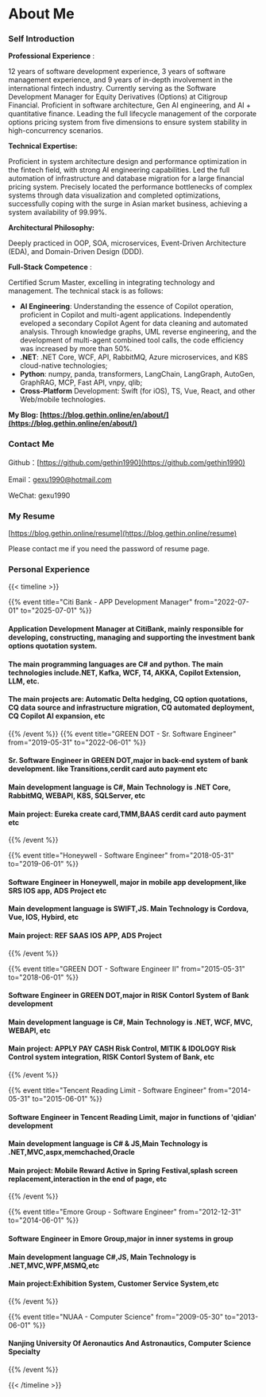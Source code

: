 # About Me

### Self Introduction

 **Professional Experience** :

12 years of software development experience, 3 years of software management experience, and 9 years of in-depth involvement in the international fintech industry. Currently serving as the Software Development Manager for Equity Derivatives (Options) at Citigroup Financial. Proficient in software architecture, Gen AI engineering, and AI + quantitative finance. Leading the full lifecycle management of the corporate options pricing system from five dimensions to ensure system stability in high-concurrency scenarios.

**Technical Expertise:**

Proficient in system architecture design and performance optimization in the fintech field, with strong AI engineering capabilities. Led the full automation of infrastructure and database migration for a large financial pricing system. Precisely located the performance bottlenecks of complex systems through data visualization and completed optimizations, successfully coping with the surge in Asian market business, achieving a system availability of 99.99%.

**Architectural Philosophy:**

Deeply practiced in OOP, SOA, microservices, Event-Driven Architecture (EDA), and Domain-Driven Design (DDD).

 **Full-Stack Competence** :

Certified Scrum Master, excelling in integrating technology and management. The technical stack is as follows:

* **AI Engineering**: Understanding the essence of Copilot operation, proficient in Copilot and multi-agent applications. Independently eveloped a secondary Copilot Agent for data cleaning and automated analysis. Through knowledge graphs, UML reverse engineering, and the development of multi-agent combined tool calls, the code efficiency was increased by more than 50%.
* **.NET**: .NET Core, WCF, API, RabbitMQ, Azure microservices, and K8S cloud-native technologies;
* **Python**: numpy, panda, transformers, LangChain, LangGraph, AutoGen, GraphRAG, MCP, Fast API, vnpy, qlib;
* **Cross-Platform** Development: Swift (for iOS), TS, Vue, React, and other Web/mobile technologies.

**My Blog: [https://blog.gethin.online/en/about/](https://blog.gethin.online/en/about/)**

### Contact Me

Github：[https://github.com/gethin1990](https://github.com/gethin1990)

Email：[gexu1990@hotmail.com](mailto:gexu1990@hotmail.com)

WeChat: gexu1990

### My Resume

[https://blog.gethin.online/resume](https://blog.gethin.online/resume)

Please contact me if you need the password of resume page.

### Personal Experience

{{< timeline >}}

{{% event title="Citi Bank - APP Development Manager" from="2022-07-01" to="2025-07-01" %}}

#### Application Development Manager at CitiBank, mainly responsible for developing, constructing, managing and supporting the investment bank options quotation system. 

#### The main programming languages are C# and python. The main technologies include.NET, Kafka, WCF, T4, AKKA, Copilot Extension, LLM, etc. 

#### The main projects are: Automatic Delta hedging, CQ option quotations, CQ data source and infrastructure migration, CQ automated deployment, CQ Copilot AI expansion, etc
{{% /event %}}
{{% event title="GREEN DOT - Sr. Software Engineer" from="2019-05-31" to="2022-06-01" %}}

#### Sr. Software Engineer in GREEN DOT,major in back-end system of bank development. like Transitions,cerdit card auto payment etc

#### Main development language is C#, Main Technology is .NET Core, RabbitMQ, WEBAPI, K8S, SQLServer, etc

#### Main project: Eureka create card,TMM,BAAS cerdit card auto payment etc

{{% /event %}}

{{% event title="Honeywell - Software Engineer" from="2018-05-31" to="2019-06-01" %}}

#### Software Engineer in Honeywell, major in mobile app development,like SRS IOS app, ADS Project etc

#### Main development language is SWIFT,JS. Main Technology is Cordova, Vue, IOS, Hybird, etc

#### Main project: REF SAAS IOS APP, ADS Project

{{% /event %}}

{{% event title="GREEN DOT - Software Engineer II" from="2015-05-31" to="2018-06-01" %}}

#### Software Engineer in GREEN DOT,major in RISK Contorl System of Bank development

#### Main development language is C#, Main Technology is .NET, WCF, MVC, WEBAPI, etc

#### Main project: APPLY PAY CASH Risk Control, MITIK & IDOLOGY Risk Control system integration, RISK Contorl System of Bank, etc

{{% /event %}}

{{% event title="Tencent Reading Limit - Software Engineer" from="2014-05-31" to="2015-06-01" %}}

#### Software Engineer in Tencent Reading Limit, major in functions of 'qidian' development

#### Main development language is C# & JS,Main Technology is .NET,MVC,aspx,memchached,Oracle

#### Main project: Mobile Reward Active in Spring Festival,splash screen replacement,interaction in the end of page, etc

{{% /event %}}

{{% event title="Emore Group - Software Engineer" from="2012-12-31" to="2014-06-01" %}}

#### Software Engineer in Emore Group,major in inner systems in group

#### Main development language  C#,JS, Main Technology is .NET,MVC,WPF,MSMQ,etc

#### Main project:Exhibition System, Customer Service System,etc

{{% /event %}}

{{% event title="NUAA - Computer Science" from="2009-05-30" to="2013-06-01" %}}

#### Nanjing University Of Aeronautics And Astronautics, Computer Science Specialty

{{% /event %}}

{{< /timeline >}}

